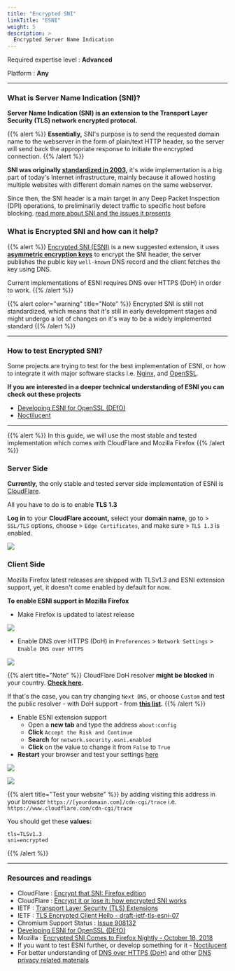 ```yaml
---
title: "Encrypted SNI"
linkTitle: "ESNI"
weight: 5
description: >
  Encrypted Server Name Indication
---
```


Required expertise level : **Advanced**

Platform : **Any**

-----

### What is Server Name Indication (SNI)?

**Server Name Indication (SNI) is an extension to the Transport Layer Security (TLS) network encrypted protocol.**

{{% alert %}}
**Essentially,** SNI's purpose is to send the requested domain name to the webserver in the form of plain/text HTTP header, so the server will send back the appropriate response to initiate the encrypted connection.
{{% /alert %}}

**SNI was originally [standardized in 2003](https://tools.ietf.org/html/rfc3546),** it's wide implementation is a big part of today's Internet infrastructure, mainly because it allowed hosting multiple websites with different domain names on the same webserver.

Since then, the SNI header is a main target in any Deep Packet Inspection (DPI) operations, to preliminarily detect traffic to specific host before blocking.  [read more about SNI and the issues it presents](https://blog.cloudflare.com/encrypted-sni/)

### What is Encrypted SNI and how can it help?

{{% alert %}}
[Encrypted SNI (ESNI)](https://tools.ietf.org/html/draft-ietf-tls-esni-06) is a new suggested extension, it uses [**asymmetric encryption keys**](https://en.wikipedia.org/wiki/Public-key_cryptography) to encrypt the SNI header, the server publishes the public key `well-known` DNS record and the client fetches the key using DNS.

Current implementations of ESNI requires DNS over HTTPS (DoH) in order to work.
{{% /alert %}}

{{% alert color="warning" title="Note" %}}
Encrypted SNI is still not standardized, which means that it's still in early development stages and might undergo a lot of changes on it's way to be a widely implemented standard
{{% /alert %}}

----

### How to test Encrypted SNI?

Some projects are trying to test for the best implementation of ESNI, or how to integrate it with major software stacks i.e. [Nginx](https://github.com/sftcd/nginx), and [OpenSSL](https://github.com/sftcd/openssl/tree/master/esnistuff).

**If you are interested in a deeper technical understanding of ESNI you can check out these projects**

- [Developing ESNI for OpenSSL (DEfO)](https://defo.ie/)
- [Noctilucent](https://github.com/SixGenInc/Noctilucent)

-----
{{% alert %}}
In this guide, we will use the most stable and tested implementation which comes with CloudFlare and Mozilla Firefox
{{% /alert %}}

### Server Side


**Currently,** the only stable and tested server side implementation of ESNI is [CloudFlare](https://blog.cloudflare.com/esni/).

All you have to do is to enable **TLS 1.3**

**Log in** to your **CloudFlare account,** select your **domain name**, go to > `SSL/TLS` options, choose > `Edge Certificates`, and make sure > `TLS 1.3` is enabled.


![](/images/esni/1.png)

### Client Side

Mozilla Firefox latest releases are shipped with TLSv1.3 and ESNI extension support, yet, it doesn't come enabled by default for now.

**To enable ESNI support in Mozilla Firefox**

- Make Firefox is updated to latest release

![](/images/esni/2.png)

- Enable DNS over HTTPS (DoH) in `Preferences` > `Network Settings` > `Enable DNS over HTTPS`

![](/images/esni/3.png)

{{% alert title="Note" %}}
CloudFlare DoH resolver **might be blocked** in your country. **[Check here](https://1.1.1.1/help).**

If that's the case, you can try changing `Next DNS`, or choose `Custom` and test the public resolver - with DoH support -  from **[this list](https://dnsprivacy.org/wiki/display/DP/DNS+Privacy+Public+Resolvers).**
{{% /alert %}}

- Enable ESNI extension support
  - Open a **new tab** and type the address `about:config`
  - **Click** `Accept the Risk and Continue`
  - **Search** for `network.security.esni.enabled`
  - **Click** on the value to change it from `False` to `True`
- **Restart** your browser and test your settings [here](https://www.cloudflare.com/ssl/encrypted-sni/)

![](/images/esni/4.png)

![](/images/esni/5.png)

{{% alert title="Test your website" %}}
 by adding visiting this address in your browser `https://[yourdomain.com]/cdn-cgi/trace` i.e. `https://www.cloudflare.com/cdn-cgi/trace`

 You should get these **values:**

```
tls=TLSv1.3
sni=encrypted
```

 {{% /alert %}}

 ----

### Resources and readings

- CloudFlare : [Encrypt that SNI: Firefox edition](https://blog.cloudflare.com/encrypt-that-sni-firefox-edition/)
- CloudFlare : [Encrypt it or lose it: how encrypted SNI works](https://blog.cloudflare.com/encrypted-sni/)
- IETF : [Transport Layer Security (TLS) Extensions](https://tools.ietf.org/html/rfc3546)
- IETF : [TLS Encrypted Client Hello - draft-ietf-tls-esni-07](https://tools.ietf.org/html/draft-ietf-tls-esni-07)
- Chromium Support Status :  [Issue 908132](https://bugs.chromium.org/p/chromium/issues/detail?id=908132)
- [Developing ESNI for OpenSSL (DEfO)](https://defo.ie/)
- Mozilla : [Encrypted SNI Comes to Firefox Nightly - October 18, 2018](https://blog.mozilla.org/security/2018/10/18/encrypted-sni-comes-to-firefox-nightly/)
- If you want to test ESNI further, or develop something for it - [Noctilucent](https://github.com/SixGenInc/Noctilucent)
- For better understanding of [DNS over HTTPS (DoH)](https://www.cloudflare.com/learning/dns/dns-over-tls/) and other [DNS privacy related materials](https://dnsprivacy.org/wiki/)